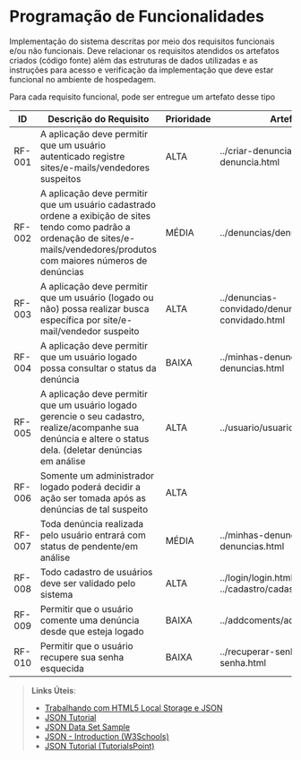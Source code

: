# Programação de Funcionalidades

Implementação do sistema descritas por meio dos requisitos funcionais e/ou não funcionais. Deve relacionar os requisitos atendidos os artefatos criados (código fonte) além das estruturas de dados utilizadas e as instruções para acesso e verificação da implementação que deve estar funcional no ambiente de hospedagem.

Para cada requisito funcional, pode ser entregue um artefato desse tipo

|ID    | Descrição do Requisito  | Prioridade | Artefato |
|------|-----------------------------------------|----| ----|
|RF-001 | A aplicação deve permitir que um usuário autenticado registre sites/e-mails/vendedores suspeitos | ALTA |../criar-denuncia/criar-denuncia.html |
|RF-002| A aplicação deve permitir que um usuário cadastrado ordene a exibição de sites tendo como padrão a ordenação de sites/e-mails/vendedores/produtos com maiores números de denúncias | MÉDIA |../denuncias/denuncias.html |
|RF-003| A aplicação deve permitir que um usuário (logado ou não) possa realizar busca específica por site/e-mail/vendedor suspeito | ALTA |../denuncias-convidado/denuncias-convidado.html |
|RF-004| A aplicação deve permitir que um usuário logado possa consultar o status da denúncia | BAIXA |../minhas-denuncias/minhas-denuncias.html |
|RF-005| A aplicação deve permitir que um usuário logado gerencie o seu cadastro, realize/acompanhe sua denúncia e altere o status dela. (deletar denúncias em análise | ALTA |../usuario/usuario.html --- |
|RF-006| Somente um administrador logado poderá decidir a ação ser tomada após as denúncias de tal suspeito | ALTA | | |
|RF-007| Toda denúncia realizada pelo usuário entrará com status de pendente/em análise | MÉDIA |../minhas-denuncias/minhas-denuncias.html|
|RF-008| Todo cadastro de usuários deve ser validado pelo sistema | ALTA | ../login/login.html --- ../cadastro/cadastro.html |
|RF-009| Permitir que o usuário comente uma denúncia desde que esteja logado | BAIXA |../addcoments/addcoments.html | 
|RF-010| Permitir que o usuário recupere sua senha esquecida | BAIXA | ../recuperar-senha/recuperar-senha.html |


> **Links Úteis**:
>
> - [Trabalhando com HTML5 Local Storage e JSON](https://www.devmedia.com.br/trabalhando-com-html5-local-storage-e-json/29045)
> - [JSON Tutorial](https://www.w3resource.com/JSON)
> - [JSON Data Set Sample](https://opensource.adobe.com/Spry/samples/data_region/JSONDataSetSample.html)
> - [JSON - Introduction (W3Schools)](https://www.w3schools.com/js/js_json_intro.asp)
> - [JSON Tutorial (TutorialsPoint)](https://www.tutorialspoint.com/json/index.htm)

